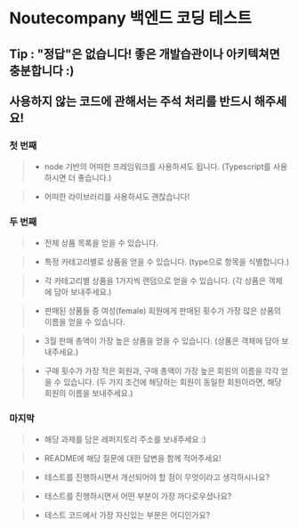 # **Noutecompany 백엔드 코딩 테스트**



## **Tip : "정답"은 없습니다! 좋은 개발습관이나 아키텍쳐면 충분합니다 :) <br> <br> 사용하지 않는 코드에 관해서는 주석 처리를 반드시 해주세요!**





### **첫 번째**


> * node 기반의 어떠한 프레임워크를 사용하셔도 됩니다. (Typescript를 사용하시면 더 좋습니다.)


> * 어떠한 라이브러리를 사용하셔도 괜찮습니다!



### **두 번째**


> * 전체 상품 목록을 얻을 수 있습니다.


> * 특정 카테고리별로 상품을 얻을 수 있습니다. (type으로 항목을 식별합니다.)


> * 각 카테고리별 상품을 1가지씩 랜덤으로 얻을 수 있습니다. (각 상품은 객체에 담아 보내주세요.)


> * 판매된 상품들 중 여성(female) 회원에게 판매된 횟수가 가장 많은 상품의 이름을 얻을 수 있습니다.


> * 3월 판매 총액이 가장 높은 상품을 얻을 수 있습니다. (상품은 객체에 담아 보내주세요.)


> * 구매 횟수가 가장 적은 회원과, 구매 총액이 가장 높은 회원의 이름을 각각 얻을 수 있습니다. (두 가지 조건에 해당하는 회원이 동일한 회원이라면, 해당 회원의 이름을 보내주세요.)




### **마지막**

> * 해당 과제를 담은 레퍼지토리 주소를 보내주세요 :)


> * README에 해당 질문에 대한 답변을 함께 적어주세요!


> * 테스트를 진행하시면서 개선되어야 할 점이 무엇이라고 생각하시나요?


> * 테스트를 진행하시면서 어떤 부분이 가장 까다로우셨나요?


> * 테스트 코드에서 가장 자신있는 부분은 어디인가요?





